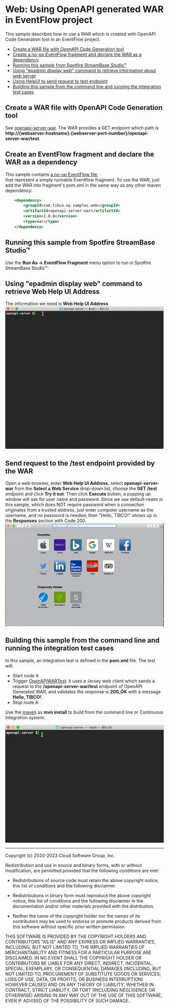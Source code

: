# Web: Using OpenAPI generated WAR in EventFlow project

This sample describes how to use a WAR which is created with OpenAPI Code Generation tool in an EventFlow project.

* [Create a WAR file with OpenAPI Code Generation tool](#create-war)
* [Create a no-op EventFlow fragment and declare the WAR as a dependency](#declare-the-war-as-a-dependency)
* [Running this sample from Spotfire StreamBase Studio&trade;](#running-this-sample-from-tibco-streambase-studiotrade)
* [Using "epadmin display web" command to retrieve information about web server](#using-epadmin-display-web-command-to-retrieve-information)
* [Using HelpUI to send request to test endpoint](#using-helpui)
* [Building this sample from the command line and running the integration test cases](#building-this-sample-from-the-command-line-and-running-the-integration-test-cases)


<a name="create-war"></a>

## Create a WAR file with OpenAPI Code Generation tool
See [openapi-server-war](../../../../openapi-server-war/src/site/markdown/index.md).
The WAR provides a GET endpoint which path is **http://{webserver-hostname}:{webserver-port-number}/openapi-server-war/test**.


<a name="declare-the-war-as-a-dependency"></a>

## Create an EventFlow fragment and declare the WAR as a dependency
This sample contains [a no-op EventFlow file](../../main/eventflow/com/tibco/ep/samples/web/openapi/server/eventflow/Demo.sbapp),  
that represent a simply runnable Eventflow fragment.  To use the WAR, just add the WAR into fragment's pom.xml in the same 
way as any other maven dependency:

```xml
    <dependency>
        <groupId>com.tibco.ep.samples.web</groupId>
        <artifactId>openapi-server-war</artifactId>
        <version>1.0.0</version>
        <type>war</type>
    </dependency>
``` 

<a name="running-this-sample-from-tibco-streambase-studiotrade"></a>

## Running this sample from Spotfire StreamBase Studio&trade;
Use the **Run As -> EventFlow Fragment** menu option to run in Spotfire StreamBase Studio&trade;:


<a name="using-epadmin-display-web-command-to-retrieve-information"></a>

## Using "epadmin display web" command to retrieve Web Help UI Address
The information we need is **Web Help UI Address**
![DisplayWeb](images/epadmin.gif)


<a name="using-helpui"></a>
## Send request to the /test endpoint provided by the WAR
Open a web browser, enter **Web Help UI Address**, select **openapi-server-war** from the **Select a Web Service** drop-down list, 
choose the **GET /test** endpoint and click **Try it out**. Then click **Execute** button, a popping up window will ask for user name and password. 
Since we use default-realm in this sample, which does NOT require password when a connection originates from a trusted address, 
just enter computer username as the username, and no password is needed, then "Hello, TIBCO!" shows up in the **Responses** section with Code 200.
![Help UI](images/helpui.gif)


<a name="building-this-sample-from-the-command-line-and-running-the-integration-test-cases"></a>

## Building this sample from the command line and running the integration test cases

In this sample, an integration test is defined in the **pom.xml** file. The test will:

* Start node A
* Trigger [OpenAPIWARTest](../../test/java/com/tibco/ep/samples/web/openapi/server/OpenAPIWARTest.java): it uses a Jersey web client which sends a request to the **/openapi-server-war/test** endpoint 
of OpenAPI Generated WAR, and validates the response is **200_OK** with a message **Hello, TIBCO!**.
* Stop node A

Use the [maven](https://maven.apache.org) as **mvn install** to build from the command line or Continuous Integration system:

![maven](images/maven.gif)

---
Copyright (c) 2020-2023 Cloud Software Group, Inc.

Redistribution and use in source and binary forms, with or without
modification, are permitted provided that the following conditions are met:

* Redistributions of source code must retain the above copyright notice, this
  list of conditions and the following disclaimer.

* Redistributions in binary form must reproduce the above copyright notice,
  this list of conditions and the following disclaimer in the documentation
  and/or other materials provided with the distribution.

* Neither the name of the copyright holder nor the names of its
  contributors may be used to endorse or promote products derived from
  this software without specific prior written permission.

THIS SOFTWARE IS PROVIDED BY THE COPYRIGHT HOLDERS AND CONTRIBUTORS "AS IS"
AND ANY EXPRESS OR IMPLIED WARRANTIES, INCLUDING, BUT NOT LIMITED TO, THE
IMPLIED WARRANTIES OF MERCHANTABILITY AND FITNESS FOR A PARTICULAR PURPOSE ARE
DISCLAIMED. IN NO EVENT SHALL THE COPYRIGHT HOLDER OR CONTRIBUTORS BE LIABLE
FOR ANY DIRECT, INDIRECT, INCIDENTAL, SPECIAL, EXEMPLARY, OR CONSEQUENTIAL
DAMAGES (INCLUDING, BUT NOT LIMITED TO, PROCUREMENT OF SUBSTITUTE GOODS OR
SERVICES; LOSS OF USE, DATA, OR PROFITS; OR BUSINESS INTERRUPTION) HOWEVER
CAUSED AND ON ANY THEORY OF LIABILITY, WHETHER IN CONTRACT, STRICT LIABILITY,
OR TORT (INCLUDING NEGLIGENCE OR OTHERWISE) ARISING IN ANY WAY OUT OF THE USE
OF THIS SOFTWARE, EVEN IF ADVISED OF THE POSSIBILITY OF SUCH DAMAGE.
